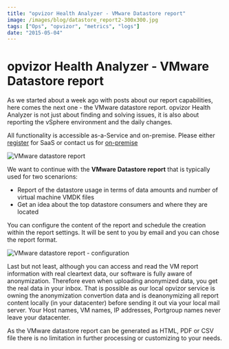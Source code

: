 ```yaml
---
title: "opvizor Health Analyzer - VMware Datastore report"
image: /images/blog/datastore_report2-300x300.jpg
tags: ["Ops", "opvizor", "metrics", "logs"]
date: "2015-05-04"
---
```


# opvizor Health Analyzer - VMware Datastore report

As we started about a week ago with posts about our report capabilities, here comes the next one - the VMware datastore report. opvizor Health Analyzer is not just about finding and solving issues, it is also about reporting the vSphere environment and the daily changes.

All functionality is accessible as-a-Service and on-premise. Please either [register](https://www.opvizor.com/register) for SaaS or contact us for [on-premise](http://try.opvizor.com/onpremise)

![VMware datastore report](/images/blog/datastore_report2-300x300.jpg)

We want to continue with the **VMware Datastore report** that is typically used for two scenarions:

- Report of the datastore usage in terms of data amounts and number of virtual machine VMDK files
- Get an idea about the top datastore consumers and where they are located

You can configure the content of the report and schedule the creation within the report settings. It will be sent to you by email and you can chose the report format.

![VMware datastore report - configuration](/images/blog/datastore_report1.jpg)

Last but not least, although you can access and read the VM report information with real cleartext data, our software is fully aware of anonymization. Therefore even when uploading anonymized data, you get the real data in your inbox. That is possible as our local opvizor service is owning the anonymization convertion data and is deanonymizing all report content locally (in your datacenter) before sending it out via your local mail server. Your Host names, VM names, IP addresses, Portgroup names never leave your datacenter.

As the VMware datastore report can be generated as HTML, PDF or CSV file there is no limitation in further processing or customizing to your needs.

